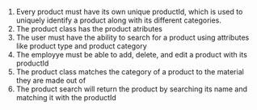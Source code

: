 1. Every product must have its own unique productId, which is used to uniquely identify a product along with its different categories. 
2. The product class has the product atributes
3. The user must have the ability to search for a product using attributes like product type and product category
4. The employye must be able to add, delete, and edit a product with its productId
5. The product class matches the category of a product to the material they are made out of
6. The product search will return the product by searching its name and matching it with the productId